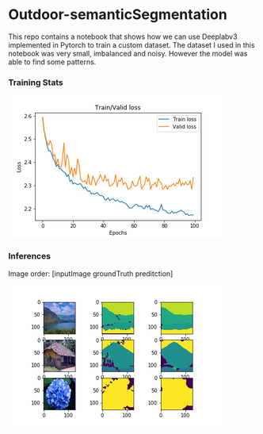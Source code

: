 # Outdoor-semanticSegmentation
This repo contains a notebook that shows how we can use Deeplabv3 implemented in Pytorch to train a custom dataset.
The dataset I used in this notebook was very small, imbalanced and noisy. However the model was able to find some patterns.
### Training Stats
![](traing_progress.png)
### Inferences
Image order: [inputImage groundTruth preditction]

![](sample.png)
